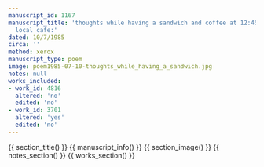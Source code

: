 ```yaml
---
manuscript_id: 1167
manuscript_title: 'thoughts while having a sandwich and coffee at 12:45 p.m. at a
  local cafe:'
dated: 10/7/1985
circa: ''
method: xerox
manuscript_type: poem
image: poem1985-07-10-thoughts_while_having_a_sandwich.jpg
notes: null
works_included:
- work_id: 4816
  altered: 'no'
  edited: 'no'
- work_id: 3701
  altered: 'yes'
  edited: 'no'
---
```


{{ section_title() }}
{{ manuscript_info() }}
{{ section_image() }}
{{ notes_section() }}
{{ works_section() }}
